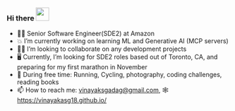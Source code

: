 ### Hi there <img src="https://raw.githubusercontent.com/MartinHeinz/MartinHeinz/master/wave.gif" width="30px">

- 👨‍💻 Senior Software Engineer(SDE2) at Amazon 
- 💥 I’m currently working on learning ML and Generative AI (MCP servers)
- 👷‍♂️ I’m looking to collaborate on any development projects
- :desktop_computer: Currently, I’m looking for SDE2 roles based out of Toronto, CA, and preparing for my first marathon in November
- 🥊 During free time: Running, Cycling, photography, coding challenges, reading books
- 📫 How to reach me: vinayaksgadag@gmail.com, 🕸️ https://vinayakasg18.github.io/
